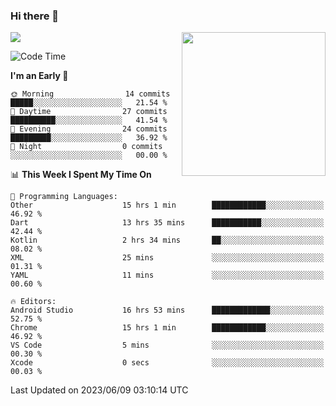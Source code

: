 ### Hi there 👋

![](https://metrics.lecoq.io/itaowu?template=classic&config.timezone=Asia%2FShanghai)
<img align='right' src="https://media.giphy.com/media/M9gbBd9nbDrOTu1Mqx/giphy.gif" width="230">

<!--START_SECTION:waka-->
![Code Time](http://img.shields.io/badge/Code%20Time-53%20hrs%2030%20mins-blue)

**I'm an Early 🐤** 

```text
🌞 Morning                14 commits          █████░░░░░░░░░░░░░░░░░░░░   21.54 % 
🌆 Daytime                27 commits          ██████████░░░░░░░░░░░░░░░   41.54 % 
🌃 Evening                24 commits          █████████░░░░░░░░░░░░░░░░   36.92 % 
🌙 Night                  0 commits           ░░░░░░░░░░░░░░░░░░░░░░░░░   00.00 % 
```


📊 **This Week I Spent My Time On** 

```text
💬 Programming Languages: 
Other                    15 hrs 1 min        ████████████░░░░░░░░░░░░░   46.92 % 
Dart                     13 hrs 35 mins      ███████████░░░░░░░░░░░░░░   42.44 % 
Kotlin                   2 hrs 34 mins       ██░░░░░░░░░░░░░░░░░░░░░░░   08.02 % 
XML                      25 mins             ░░░░░░░░░░░░░░░░░░░░░░░░░   01.31 % 
YAML                     11 mins             ░░░░░░░░░░░░░░░░░░░░░░░░░   00.60 % 

🔥 Editors: 
Android Studio           16 hrs 53 mins      █████████████░░░░░░░░░░░░   52.75 % 
Chrome                   15 hrs 1 min        ████████████░░░░░░░░░░░░░   46.92 % 
VS Code                  5 mins              ░░░░░░░░░░░░░░░░░░░░░░░░░   00.30 % 
Xcode                    0 secs              ░░░░░░░░░░░░░░░░░░░░░░░░░   00.03 % 
```


 Last Updated on 2023/06/09 03:10:14 UTC
<!--END_SECTION:waka-->

<!--
**itaowu/itaowu** is a ✨ _special_ ✨ repository because its `README.md` (this file) appears on your GitHub profile.

Here are some ideas to get you started:

- 🔭 I’m currently working on ...
- 🌱 I’m currently learning ...
- 👯 I’m looking to collaborate on ...
- 🤔 I’m looking for help with ...
- 💬 Ask me about ...
- 📫 How to reach me: ...
- 😄 Pronouns: ...
- ⚡ Fun fact: ...
-->
